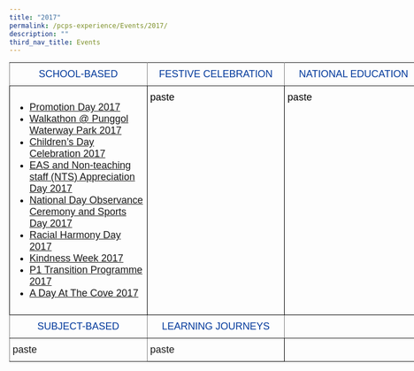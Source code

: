 ```yaml
---
title: "2017"
permalink: /pcps-experience/Events/2017/
description: ""
third_nav_title: Events
---
```

<style type="text/css">
.tg  {border-collapse:collapse;border-spacing:0;margin:0px auto;}
.tg td{border-color:black;border-style:solid;border-width:1px;font-family:Arial, sans-serif;font-size:14px;
  overflow:hidden;padding:10px 5px;word-break:normal;}
.tg th{border-color:black;border-style:solid;border-width:1px;font-family:Arial, sans-serif;font-size:14px;
  font-weight:normal;overflow:hidden;padding:10px 5px;word-break:normal;}
.tg .tg-wk4u{border-color:inherit;color:#00389b;font-size:18px;text-align:center;vertical-align:middle}
.tg .tg-3c46{border-color:#000000;color:#000000;font-size:18px;text-align:left;vertical-align:top}
.tg .tg-b94i{border-color:inherit;color:#00389B;font-size:18px;text-align:center;vertical-align:middle}
.tg .tg-fuxe{border-color:inherit;font-size:18px;text-align:left;vertical-align:top}
.tg .tg-nx8p{font-size:18px;text-align:left;vertical-align:top}
</style>
<table class="tg" style="undefined;table-layout: fixed; width: 748px">
<colgroup>
<col style="width: 249px">
<col style="width: 249px">
<col style="width: 250px">
</colgroup>
<tbody>
  <tr>
    <td class="tg-wk4u">SCHOOL-BASED</td>
    <td class="tg-wk4u">FESTIVE CELEBRATION</td>
    <td class="tg-wk4u">NATIONAL EDUCATION</td>
  </tr>
  <tr>
    <td class="tg-3c46"><ul>
<li><a href="https://punggolcovepri.moe.edu.sg/pcps-experience/events/2017/school-based/promotion-day-2017">Promotion Day 2017</a></li>
<li><a href="https://punggolcovepri.moe.edu.sg/pcps-experience/events/2017/school-based/walkathon-at-punggol-waterway-park">Walkathon @ Punggol Waterway Park 2017</a></li>
<li><a href="https://punggolcovepri.moe.edu.sg/pcps-experience/events/2017/school-based/children-s-day-celebration-2017">Children&rsquo;s Day Celebration 2017</a></li>
<li><a href="https://punggolcovepri.moe.edu.sg/pcps-experience/events/2017/school-based/eas-and-non-teaching-staff-nts-appreciation-day">EAS and Non-teaching staff (NTS) Appreciation Day 2017</a></li>
<li><a href="https://punggolcovepri.moe.edu.sg/pcps-experience/events/2017/school-based/national-day-observance-ceremony-and-sports-day-2017">National Day Observance Ceremony and Sports Day 2017</a></li>
<li><a href="https://punggolcovepri.moe.edu.sg/pcps-experience/events/2017/school-based/racial-harmony-day-2017">Racial Harmony Day 2017</a></li>
<li><a href="https://punggolcovepri.moe.edu.sg/pcps-experience/events/2017/school-based/kindness-week-2017">Kindness Week 2017</a></li>
<li><a href="https://punggolcovepri.moe.edu.sg/pcps-experience/events/2017/school-based/p1-transition-programme-2017">P1 Transition Programme 2017</a></li>
<li><a href="https://punggolcovepri.moe.edu.sg/pcps-experience/events/2017/school-based/a-day-at-the-cove-2017">A Day At The Cove 2017</a></li>
</ul></td>
    <td class="tg-3c46">paste</td>
    <td class="tg-3c46">paste</td>
  </tr>
  <tr>
    <td class="tg-b94i">SUBJECT-BASED</td>
    <td class="tg-b94i">LEARNING JOURNEYS</td>
    <td class="tg-b94i"></td>
  </tr>
  <tr>
    <td class="tg-fuxe">paste</td>
    <td class="tg-nx8p">paste</td>
    <td class="tg-fuxe"></td>
  </tr>
</tbody>
</table>